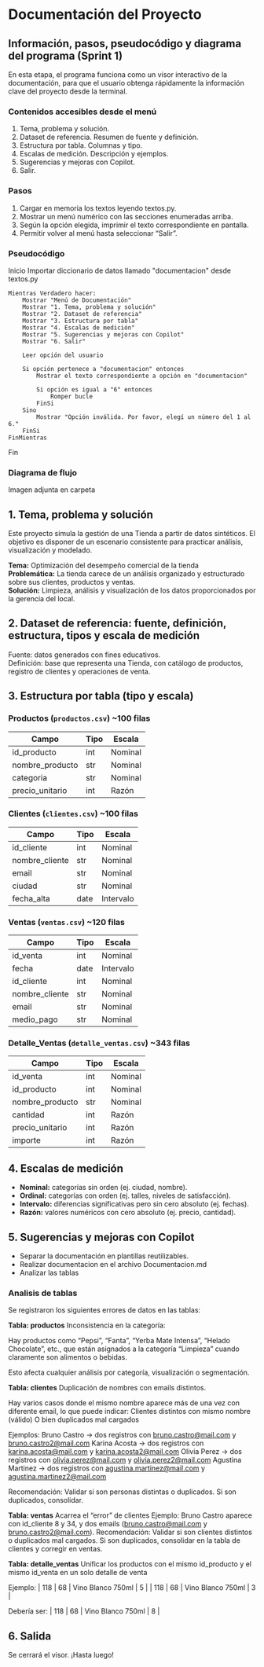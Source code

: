 # Documentación del Proyecto

## Información, pasos, pseudocódigo y diagrama del programa (Sprint 1)
En esta etapa, el programa funciona como un visor interactivo de la documentación, para que el usuario obtenga rápidamente la información clave del proyecto desde la terminal.

### Contenidos accesibles desde el menú
1. Tema, problema y solución.
2. Dataset de referencia. Resumen de fuente y definición.
3. Estructura por tabla. Columnas y tipo.
4. Escalas de medición. Descripción y ejemplos.
5. Sugerencias y mejoras con Copilot.
6. Salir.

### Pasos
1) Cargar en memoria los textos leyendo textos.py.
2) Mostrar un menú numérico con las secciones enumeradas arriba.
3) Según la opción elegida, imprimir el texto correspondiente en pantalla.
4) Permitir volver al menú hasta seleccionar “Salir”.

### Pseudocódigo
Inicio 
    Importar diccionario de datos llamado "documentacion" desde textos.py

    Mientras Verdadero hacer:
        Mostrar "Menú de Documentación"
        Mostrar "1. Tema, problema y solución"
        Mostrar "2. Dataset de referencia"
        Mostrar "3. Estructura por tabla"
        Mostrar "4. Escalas de medición"
        Mostrar "5. Sugerencias y mejoras con Copilot"
        Mostrar "6. Salir"

        Leer opción del usuario

        Si opción pertenece a "documentacion" entonces
            Mostrar el texto correspondiente a opción en "documentacion"

            Si opción es igual a "6" entonces
                Romper bucle
            FinSi
        Sino
            Mostrar "Opción inválida. Por favor, elegí un número del 1 al 6."
        FinSi
    FinMientras
Fin

### Diagrama de flujo
 Imagen adjunta en carpeta


## 1. Tema, problema y solución
Este proyecto simula la gestión de una Tienda a partir de datos sintéticos.
El objetivo es disponer de un escenario consistente para practicar análisis, visualización y modelado.

**Tema:** Optimización del desempeño comercial de la tienda  
**Problemática:** La tienda carece de un análisis organizado y estructurado sobre sus clientes, productos y ventas.  
**Solución:** Limpieza, análisis y visualización de los datos proporcionados por la gerencia del local.

## 2. Dataset de referencia: fuente, definición, estructura, tipos y escala de medición
Fuente: datos generados con fines educativos.  
Definición: base que representa una Tienda, con catálogo de productos, registro de clientes y operaciones de venta.

## 3. Estructura por tabla (tipo y escala)

### Productos (`productos.csv`)  ~100 filas
| Campo           | Tipo | Escala   |
|-----------------|------|----------|
| id_producto     | int  | Nominal  |
| nombre_producto | str  | Nominal  |
| categoria       | str  | Nominal  |
| precio_unitario | int  | Razón    |

### Clientes (`clientes.csv`)  ~100 filas
| Campo          | Tipo | Escala    |
|----------------|------|-----------|
| id_cliente     | int  | Nominal   |
| nombre_cliente | str  | Nominal   |
| email          | str  | Nominal   |
| ciudad         | str  | Nominal   |
| fecha_alta     | date | Intervalo |

### Ventas (`ventas.csv`)  ~120 filas
| Campo         | Tipo | Escala    |
|---------------|------|-----------|
| id_venta      | int  | Nominal   |
| fecha         | date | Intervalo |
| id_cliente    | int  | Nominal   |
| nombre_cliente| str  | Nominal   |
| email         | str  | Nominal   |
| medio_pago    | str  | Nominal   |

### Detalle_Ventas (`detalle_ventas.csv`)  ~343 filas
| Campo           | Tipo | Escala   |
|-----------------|------|----------|
| id_venta        | int  | Nominal  |
| id_producto     | int  | Nominal  |
| nombre_producto | str  | Nominal  |
| cantidad        | int  | Razón    |
| precio_unitario | int  | Razón    |
| importe         | int  | Razón    |


## 4. Escalas de medición
- **Nominal:** categorías sin orden (ej. ciudad, nombre).
- **Ordinal:** categorías con orden (ej. talles, niveles de satisfacción).
- **Intervalo:** diferencias significativas pero sin cero absoluto (ej. fechas).
- **Razón:** valores numéricos con cero absoluto (ej. precio, cantidad).

## 5. Sugerencias y mejoras con Copilot
- Separar la documentación en plantillas reutilizables.
- Realizar documentacion en el archivo Documentacion.md
- Analizar las tablas

### Analisis de tablas
Se registraron los siguientes errores de datos en las tablas:

**Tabla: productos**
Inconsistencia en la categoría:

Hay productos como “Pepsi”, “Fanta”, “Yerba Mate Intensa”, “Helado Chocolate”, etc., que están asignados a la categoría “Limpieza” cuando claramente son alimentos o bebidas.

Esto afecta cualquier análisis por categoría, visualización o segmentación.

**Tabla: clientes**
Duplicación de nombres con emails distintos.

Hay varios casos donde el mismo nombre aparece más de una vez con diferente email, lo que puede indicar:
Clientes distintos con mismo nombre (válido)
O bien duplicados mal cargados

Ejemplos:
Bruno Castro → dos registros con bruno.castro@mail.com y bruno.castro2@mail.com
Karina Acosta → dos registros con karina.acosta@mail.com y karina.acosta2@mail.com
Olivia Perez → dos registros con olivia.perez@mail.com y olivia.perez2@mail.com
Agustina Martinez → dos registros con agustina.martinez@mail.com y agustina.martinez2@mail.com

Recomendación: Validar si son personas distintas o duplicados. Si son duplicados, consolidar.

**Tabla: ventas**
Acarrea el “error” de clientes
Ejemplo:
Bruno Castro aparece con id_cliente 8 y 34, y dos emails (bruno.castro@mail.com y bruno.castro2@mail.com).
Recomendación: Validar si son clientes distintos o duplicados mal cargados. Si son duplicados, consolidar en la tabla de clientes y corregir en ventas.

**Tabla: detalle_ventas**
Unificar los productos con el mismo id_producto y el mismo id_venta en un solo detalle de venta

Ejemplo:
| 118 | 68 | Vino Blanco 750ml | 5 |
| 118 | 68 | Vino Blanco 750ml | 3 |

Debería ser:
| 118 | 68 | Vino Blanco 750ml | 8 |


## 6. Salida
Se cerrará el visor. ¡Hasta luego!
